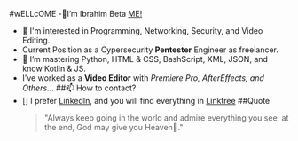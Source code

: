 #wELLcOME
-👋I’m Ibrahim Beta [ME!](https://github.com/itsbeta5)
- 👀 I'm interested in Programming, Networking, Security, and Video Editing.
- Current Position as a Cypersecurity **Pentester** Engineer as freelancer.
- 🌱 I’m mastering Python, HTML & CSS, BashScript, XML, JSON, and know Kotlin & JS. 
- I've worked as a **Video Editor** with *Premiere Pro, AfterEffects, and Others*...
##📫 How to contact?
- [] I prefer [LinkedIn](https://www.linkedin.com/in/ibeta5/), and you will find everything in [Linktree](https://linktr.ee/i_beta5)
##Quote
  > "Always keep going in the world and admire everything you see, at the end, God may give you Heaven🌱."
